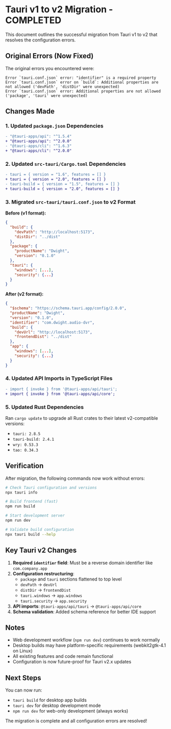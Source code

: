 # Tauri v1 to v2 Migration - COMPLETED

This document outlines the successful migration from Tauri v1 to v2 that resolves the configuration errors.

## Original Errors (Now Fixed)

The original errors you encountered were:
```
Error `tauri.conf.json` error: "identifier" is a required property
Error `tauri.conf.json` error on `build`: Additional properties are not allowed ('devPath', 'distDir' were unexpected)
Error `tauri.conf.json` error: Additional properties are not allowed ('package', 'tauri' were unexpected)
```

## Changes Made

### 1. Updated `package.json` Dependencies
```diff
- "@tauri-apps/api": "^1.5.4"
+ "@tauri-apps/api": "^2.0.0"
- "@tauri-apps/cli": "^1.6.3" 
+ "@tauri-apps/cli": "^2.0.0"
```

### 2. Updated `src-tauri/Cargo.toml` Dependencies
```diff
- tauri = { version = "1.6", features = [] }
+ tauri = { version = "2.0", features = [] }
- tauri-build = { version = "1.5", features = [] }
+ tauri-build = { version = "2.0", features = [] }
```

### 3. Migrated `src-tauri/tauri.conf.json` to v2 Format
**Before (v1 format):**
```json
{
  "build": {
    "devPath": "http://localhost:5173",
    "distDir": "../dist"
  },
  "package": {
    "productName": "Dwight",
    "version": "0.1.0"
  },
  "tauri": {
    "windows": [...],
    "security": {...}
  }
}
```

**After (v2 format):**
```json
{
  "$schema": "https://schema.tauri.app/config/2.0.0",
  "productName": "Dwight",
  "version": "0.1.0",
  "identifier": "com.dwight.audio-dvr",
  "build": {
    "devUrl": "http://localhost:5173",
    "frontendDist": "../dist"
  },
  "app": {
    "windows": [...],
    "security": {...}
  }
}
```

### 4. Updated API Imports in TypeScript Files
```diff
- import { invoke } from '@tauri-apps/api/tauri';
+ import { invoke } from '@tauri-apps/api/core';
```

### 5. Updated Rust Dependencies
Ran `cargo update` to upgrade all Rust crates to their latest v2-compatible versions:
- `tauri: 2.8.5`
- `tauri-build: 2.4.1`
- `wry: 0.53.3`
- `tao: 0.34.3`

## Verification

After migration, the following commands now work without errors:

```bash
# Check Tauri configuration and versions
npx tauri info

# Build frontend (fast)
npm run build

# Start development server
npm run dev

# Validate build configuration
npx tauri build --help
```

## Key Tauri v2 Changes

1. **Required `identifier` field**: Must be a reverse domain identifier like `com.company.app`
2. **Configuration restructuring**: 
   - `package` and `tauri` sections flattened to top level
   - `devPath` → `devUrl`
   - `distDir` → `frontendDist`
   - `tauri.windows` → `app.windows`
   - `tauri.security` → `app.security`
3. **API imports**: `@tauri-apps/api/tauri` → `@tauri-apps/api/core`
4. **Schema validation**: Added schema reference for better IDE support

## Notes

- Web development workflow (`npm run dev`) continues to work normally
- Desktop builds may have platform-specific requirements (webkit2gtk-4.1 on Linux)
- All existing features and code remain functional
- Configuration is now future-proof for Tauri v2.x updates

## Next Steps

You can now run:
- `tauri build` for desktop app builds
- `tauri dev` for desktop development mode
- `npm run dev` for web-only development (always works)

The migration is complete and all configuration errors are resolved!